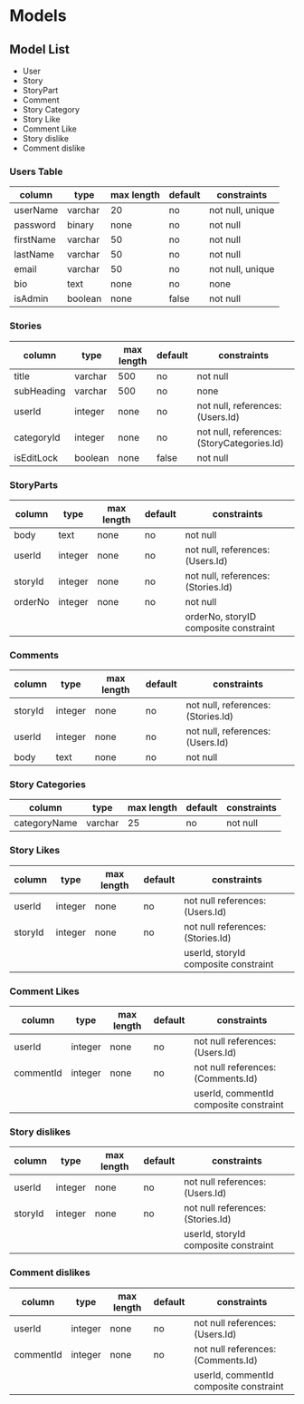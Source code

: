 # Models

## Model List

- User
- Story
- StoryPart
- Comment
- Story Category
- Story Like
- Comment Like
- Story dislike
- Comment dislike

### Users Table

| column    | type    | max length | default | constraints      |
| --------- | ------- | ---------- | ------- | ---------------- |
| userName  | varchar | 20         | no      | not null, unique |
| password  | binary  | none       | no      | not null         |
| firstName | varchar | 50         | no      | not null         |
| lastName  | varchar | 50         | no      | not null         |
| email     | varchar | 50         | no      | not null, unique |
| bio       | text    | none       | no      | none             |
| isAdmin   | boolean | none       | false   | not null         |

### Stories

| column     | type    | max length | default | constraints                                |
| ---------- | ------- | ---------- | ------- | ------------------------------------------ |
| title      | varchar | 500        | no      | not null                                   |
| subHeading | varchar | 500        | no      | none                                       |
| userId     | integer | none       | no      | not null, references: (Users.Id) |
| categoryId | integer | none       | no      | not null, references: (StoryCategories.Id) |
| isEditLock | boolean | none       | false   | not null                                   |

### StoryParts

| column     | type    | max length | default | constraints                                |
| ---------- | ------- | ---------- | ------- | ------------------------------------------ |
| body       | text    | none       | no      | not null                                   |
| userId     | integer | none       | no      | not null, references: (Users.Id)           |
| storyId    | integer | none       | no      | not null, references: (Stories.Id)         |
| orderNo    | integer | none       | no      | not null                                   |
|            |         |            |         | orderNo, storyID composite constraint      |

### Comments

| column  | type    | max length | default | constraints                        |
| ------- | ------- | ---------- | ------- | ---------------------------------- |
| storyId | integer | none       | no      | not null, references: (Stories.Id) |
| userId  | integer | none       | no      | not null, references: (Users.Id)   |
| body    | text    | none       | no      | not null                           |

### Story Categories

| column       | type    | max length | default | constraints |
| ------------ | ------- | ---------- | ------- | ----------- |
| categoryName | varchar | 25         | no      | not null    |

### Story Likes

| column  | type    | max length | default | constraints                          |
| ------- | ------- | ---------- | ------- | ------------------------------------ |
| userId  | integer | none       | no      | not null references: (Users.Id)      |
| storyId | integer | none       | no      | not null references: (Stories.Id)    |
|         |         |            |         | userId, storyId composite constraint |

### Comment Likes

| column    | type    | max length | default | constraints                            |
| --------- | ------- | ---------- | ------- | -------------------------------------- |
| userId    | integer | none       | no      | not null references: (Users.Id)        |
| commentId | integer | none       | no      | not null references: (Comments.Id)     |
|           |         |            |         | userId, commentId composite constraint |

### Story dislikes

| column  | type    | max length | default | constraints                          |
| ------- | ------- | ---------- | ------- | ------------------------------------ |
| userId  | integer | none       | no      | not null references: (Users.Id)      |
| storyId | integer | none       | no      | not null references: (Stories.Id)    |
|         |         |            |         | userId, storyId composite constraint |

### Comment dislikes

| column    | type    | max length | default | constraints                            |
| --------- | ------- | ---------- | ------- | -------------------------------------- |
| userId    | integer | none       | no      | not null references: (Users.Id)        |
| commentId | integer | none       | no      | not null references: (Comments.Id)     |
|           |         |            |         | userId, commentId composite constraint |
